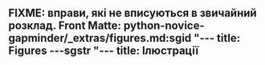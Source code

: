 FIXME: вправи, які не вписуються в звичайний розклад. Front Matte: python-novice-gapminder/_extras/figures.md:sgid "---
title: Figures
---sgstr "---
title: Ілюстрації
---

